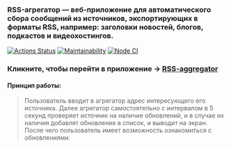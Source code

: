 ### RSS-агрегатор — веб-приложение для автоматического сбора сообщений из источников, экспортирующих в форматы RSS, например: заголовки новостей, блогов, подкастов и видеохостингов.


[![Actions Status](https://github.com/Vox1oot/frontend-project-lvl3/workflows/hexlet-check/badge.svg)](https://github.com/Vox1oot/frontend-project-lvl3/actions)
[![Maintainability](https://api.codeclimate.com/v1/badges/0bc877fa117152120c0c/maintainability)](https://codeclimate.com/github/Vox1oot/frontend-project-lvl3/maintainability)
[![Node CI](https://github.com/Vox1oot/frontend-project-lvl3/actions/workflows/nodejs.yml/badge.svg)](https://github.com/Vox1oot/frontend-project-lvl3/actions/workflows/nodejs.yml)

### Кликните, чтобы перейти в приложение -> [RSS-aggregator](https://morsa-frontend-project-lvl3.vercel.app/)

#### Принцип работы:
> Пользователь вводит в агрегатор адрес интересующего его источника. Далее агрегатор самостоятельно с интервалом в 5 секунд проверяет источник на наличие обновлений, и в случае их наличия добавлят обновление в список, и выводит на экран. После чего пользователь имеет возможность ознакомиться с обновлениями.
